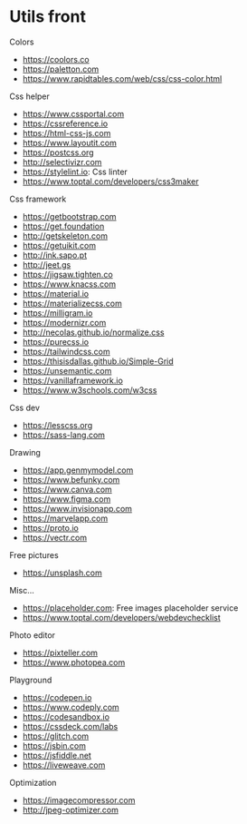 # Utils front

Colors
* https://coolors.co
* https://paletton.com
* https://www.rapidtables.com/web/css/css-color.html

Css helper
* https://www.cssportal.com
* https://cssreference.io
* https://html-css-js.com
* https://www.layoutit.com
* https://postcss.org
* http://selectivizr.com
* https://stylelint.io: Css linter
* https://www.toptal.com/developers/css3maker

Css framework
* https://getbootstrap.com
* https://get.foundation
* http://getskeleton.com
* https://getuikit.com
* http://ink.sapo.pt
* http://jeet.gs
* https://jigsaw.tighten.co
* https://www.knacss.com
* https://material.io
* https://materializecss.com
* https://milligram.io
* https://modernizr.com
* http://necolas.github.io/normalize.css
* https://purecss.io
* https://tailwindcss.com
* https://thisisdallas.github.io/Simple-Grid
* https://unsemantic.com
* https://vanillaframework.io
* https://www.w3schools.com/w3css

Css dev
* https://lesscss.org
* https://sass-lang.com

Drawing
* https://app.genmymodel.com
* https://www.befunky.com
* https://www.canva.com
* https://www.figma.com
* https://www.invisionapp.com
* https://marvelapp.com
* https://proto.io
* https://vectr.com

Free pictures
* https://unsplash.com

Misc...
* https://placeholder.com: Free images placeholder service
* https://www.toptal.com/developers/webdevchecklist

Photo editor
* https://pixteller.com
* https://www.photopea.com

Playground
* https://codepen.io
* https://www.codeply.com
* https://codesandbox.io
* https://cssdeck.com/labs
* https://glitch.com
* https://jsbin.com
* https://jsfiddle.net
* https://liveweave.com

Optimization
* https://imagecompressor.com
* http://jpeg-optimizer.com
